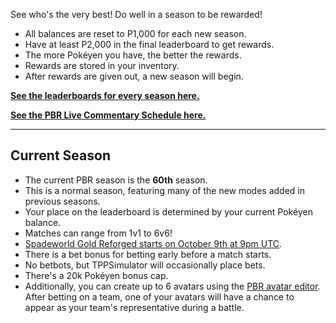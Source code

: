 See who's the very best! Do well in a season to be rewarded!

* All balances are reset to P1,000 for each new season.
* Have at least P2,000 in the final leaderboard to get rewards.
* The more Pokéyen you have, the better the rewards.
* Rewards are stored in your inventory.
* After rewards are given out, a new season will begin.

[**See the leaderboards for every season here.**](https://twitchplayspokemon.tv/leaderboard)

[**See the PBR Live Commentary Schedule here.**](https://calendar.google.com/calendar/r?cid=Z2prZzl1bHE4anFjaG5hZmJpNTR1bnVxa3NAZ3JvdXAuY2FsZW5kYXIuZ29vZ2xlLmNvbQ)
*****
## Current Season

* The current PBR season is the **60th** season.
* This is a normal season, featuring many of the new modes added in previous seasons.
* Your place on the leaderboard is determined by your current Pokéyen balance.
* Matches can range from 1v1 to 6v6!
* [Spadeworld Gold Reforged starts on October 9th at 9pm UTC](https://www.timeanddate.com/countdown/generic?iso=20211009T2100&p0=1440&msg=Spaceworld%20Gold%20Reforged&font=cursive&csz=1).
* There is a bet bonus for betting early before a match starts.
* No betbots, but TPPSimulator will occasionally place bets.
* There's a 20k Pokéyen bonus cap.
* Additionally, you can create up to 6 avatars using the [PBR avatar editor](https://twitchplayspokemon.tv/avatars). After betting on a team, one of your avatars will have a chance to appear as your team's representative during a battle.